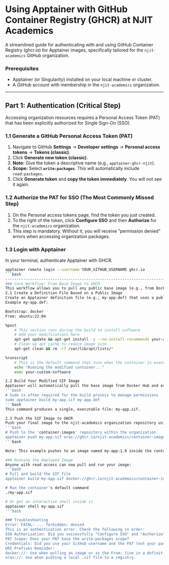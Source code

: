 # Using Apptainer with GitHub Container Registry (GHCR) at NJIT Academics

A streamlined guide for authenticating with and using GitHub Container Registry (ghcr.io) for Apptainer images, specifically tailored for the `njit-academics` GitHub organization.

### Prerequisites

*   Apptainer (or Singularity) installed on your local machine or cluster.
*   A GitHub account with membership in the `njit-academics` organization.

---

## Part 1: Authentication (Critical Step)

Accessing organization resources requires a Personal Access Token (PAT) that has been explicitly authorized for Single Sign-On (SSO).

### 1.1 Generate a GitHub Personal Access Token (PAT)

1.  Navigate to GitHub **Settings** → **Developer settings** → **Personal access tokens** → **Tokens (classic)**.
2.  Click **Generate new token (classic)**.
3.  **Note:** Give the token a descriptive name (e.g., `apptainer-ghcr-njit`).
4.  **Scope:** Select **`write:packages`**. This will automatically include `read:packages`.
5.  Click **Generate token** and **copy the token immediately**. You will not see it again.

### 1.2 Authorize the PAT for SSO (The Most Commonly Missed Step)

1.  On the Personal access tokens page, find the token you just created.
2.  To the right of the token, click **Configure SSO** and then **Authorize** for the `njit-academics` organization.
3.  This step is mandatory. Without it, you will receive "permission denied" errors when accessing organization packages.

### 1.3 Login with Apptainer

In your terminal, authenticate Apptainer with GHCR.

```bash
apptainer remote login --username YOUR_GITHUB_USERNAME ghcr.io
```bash
-----------------------------------------------------------------------------------------------------------------------------
### Core Workflow: From Base Image to GHCR
This workflow allows you to pull any public base image (e.g., from Docker Hub), add your own software and configurations, and push the final, self-contained Apptainer image to the njit-academics GHCR for storage and sharing.
2.1 Create a Definition File Based on a Public Image
Create an Apptainer definition file (e.g., my-app.def) that uses a public image as its base.
Example my-app.def:

Bootstrap: docker
From: ubuntu:22.04

%post
    # This section runs during the build to install software
    # Add your modifications here
    apt-get update && apt-get install -y --no-install-recommends your-custom-software
    # Clean up apt cache to reduce image size
    apt-get clean && rm -rf /var/lib/apt/lists/*

%runscript
    # This is the default command that runs when the container is executed
    echo "Running the modified container..."
    exec your-custom-software

2.2 Build Your Modified SIF Image
Apptainer will automatically pull the base image from Docker Hub and execute the build steps defined in your file.
'''bash
# Sudo is often required for the build process to manage permissions
sudo apptainer build my-app.sif my-app.def
'''bash
This command produces a single, executable file: my-app.sif.

2.3 Push the SIF Image to GHCR
Push your final image to the njit-academics organization repository using the oras:// prefix.
'''bash
# Push to the 'container-images' repository within the organization
apptainer push my-app.sif oras://ghcr.io/njit-academics/container-images/my-app:1.0
'''bash

Note: This example pushes to an image named my-app:1.0 inside the container-images repository. You may need to replace container-images or my-app with the correct names for your project. Pushing directly to the organization requires appropriate permissions.

### Running the Deployed Image
Anyone with read access can now pull and run your image:
'''bash
# Pull and build the SIF file
apptainer build my-app.sif docker://ghcr.io/njit-academics/container-images/my-app:1.0

# Run the container's default command
./my-app.sif

# Or get an interactive shell inside it
apptainer shell my-app.sif
'''bash

### Troubleshooting
Error: FATAL: ... forbidden: denied
This is an authentication error. Check the following in order:
SSO Authorization: Did you successfully "Configure SSO" and "Authorize" the PAT for njit-academics? This is the #1 cause.
PAT Scope: Does your PAT have the write:packages scope?
Credentials: Did you use your GitHub username and the PAT (not your password) when running apptainer remote login?
URI Prefixes Reminder:
docker://: Use when pulling an image or as the From: line in a definition file.
oras://: Use when pushing a local .sif file to a registry.



